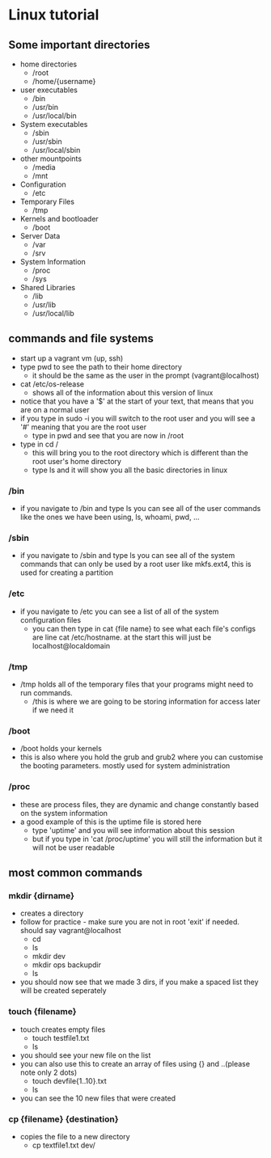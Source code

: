# Linux tutorial

## Some important directories

- home directories
  - /root
  - /home/{username}
- user executables
  - /bin
  - /usr/bin
  - /usr/local/bin
- System executables
  - /sbin
  - /usr/sbin
  - /usr/local/sbin
- other mountpoints
  - /media
  - /mnt
- Configuration
  - /etc
- Temporary Files
  - /tmp
- Kernels and bootloader
  - /boot
- Server Data
  - /var
  - /srv
- System Information
  - /proc
  - /sys
- Shared Libraries
  - /lib
  - /usr/lib
  - /usr/local/lib

## commands and file systems

- start up a vagrant vm (up, ssh)
- type pwd to see the path to their home directory
  - it should be the same as the user in the prompt (vagrant@localhost)
- cat /etc/os-release
  - shows all of the information about this version of linux
- notice that you have a '$' at the start of your text, that means that you are on a normal user
- if you type in sudo -i you will switch to the root user and you will see a '#' meaning that you are the root user
  - type in pwd and see that you are now in /root
- type in cd /
  - this will bring you to the root directory which is different than the root user's home directory
  - type ls and it will show you all the basic directories in linux

### /bin

- if you navigate to /bin and type ls you can see all of the user commands like the ones we have been using, ls, whoami, pwd, ...

### /sbin

- if you navigate to /sbin and type ls you can see all of the system commands that can only be used by a root user like mkfs.ext4, this is used for creating a partition

### /etc

- if you navigate to /etc you can see a list of all of the system configuration files
  - you can then type in cat {file name} to see what each file's configs are line cat /etc/hostname. at the start this will just be localhost@localdomain

### /tmp

- /tmp holds all of the temporary files that your programs might need to run commands.
  - /this is where we are going to be storing information for access later if we need it

### /boot

- /boot holds your kernels
- this is also where you hold the grub and grub2 where you can customise the booting parameters. mostly used for system
  administration

### /proc

- these are process files, they are dynamic and change constantly based on the system information
- a good example of this is the uptime file is stored here
  - type 'uptime' and you will see information about this session
  - but if you type in 'cat /proc/uptime' you will still the information but it will not be user readable

## most common commands

### mkdir {dirname}

- creates a directory
- follow for practice - make sure you are not in root 'exit' if needed. should say vagrant@localhost
  - cd
  - ls
  - mkdir dev
  - mkdir ops backupdir
  - ls
- you should now see that we made 3 dirs, if you make a spaced list they will be created seperately

### touch {filename}

- touch creates empty files
  - touch testfile1.txt
  - ls
- you should see your new file on the list
- you can also use this to create an array of files using {} and ..(please note only 2 dots)
  - touch devfile{1..10}.txt
  - ls
- you can see the 10 new files that were created

### cp {filename} {destination}

- copies the file to a new directory
  - cp textfile1.txt dev/
